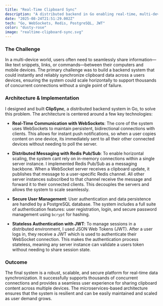 ```yaml
---
title: "Real-Time Clipboard Sync"
description: "A distributed backend in Go enabling real-time, multi-device clipboard synchronization using WebSockets and Redis."
date: "2025-08-24T21:51:29.002Z"
tech: "Go, WebSockets, Redis, PostgreSQL, JWT"
color: "dusty-rose"
image: "realtime-clipboard-sync.svg"
---
```


### The Challenge

In a multi-device world, users often need to seamlessly share information—like text snippets, links, or commands—between their computers and mobile devices. The primary challenge was to build a backend system that could instantly and reliably synchronize clipboard data across a users devices, ensuring the system could scale horizontally to support thousands of concurrent connections without a single point of failure.

### Architecture & Implementation

I designed and built **ClipSync**, a distributed backend system in Go, to solve this problem. The architecture is centered around a few key technologies:

- **Real-Time Communication with WebSockets**: The core of the system uses WebSockets to maintain persistent, bidirectional connections with clients. This allows for instant push notifications, so when a user copies content on one device, its immediately sent to all their other connected devices without needing to poll the server.

- **Distributed Messaging with Redis Pub/Sub**: To enable horizontal scaling, the system cant rely on in-memory connections within a single server instance. I implemented Redis Pub/Sub as a messaging backbone. When a WebSocket server receives a clipboard update, it publishes that message to a user-specific Redis channel. All other server instances subscribed to that channel receive the message and forward it to their connected clients. This decouples the servers and allows the system to scale seamlessly.

- **Secure User Management**: User authentication and data persistence are handled by a PostgreSQL database. The system includes a full suite of authentication features: user registration, login, and secure password management using `bcrypt` for hashing.

- **Stateless Authentication with JWT**: To manage sessions in a distributed environment, I used JSON Web Tokens (JWT). After a user logs in, they receive a JWT which is used to authenticate their WebSocket connection. This makes the authentication process stateless, meaning any server instance can validate a users token without needing to share session state.

### Outcome

The final system is a robust, scalable, and secure platform for real-time data synchronization. It successfully supports thousands of concurrent connections and provides a seamless user experience for sharing clipboard content across multiple devices. The microservices-based architecture ensures that the system is resilient and can be easily maintained and scaled as user demand grows.
